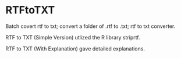# RTFtoTXT
Batch covert rtf to txt; convert a folder of .rtf to .txt; rtf to txt converter.

RTF to TXT (Simple Version) utlized the R library striprtf.

RTF to TXT (With Explanation) gave detailed explanations.
